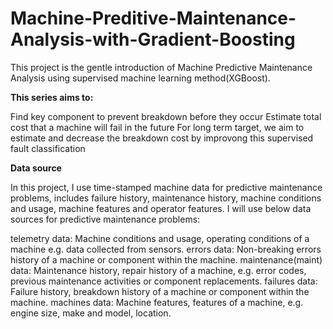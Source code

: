 # Machine-Preditive-Maintenance-Analysis-with-Gradient-Boosting

This project is the gentle introduction of Machine Predictive Maintenance Analysis using supervised machine learning method(XGBoost).

**This series aims to:**

Find key component to prevent breakdown before they occur
Estimate total cost that a machine will fail in the future
For long term target, we aim to estimate and decrease the breakdown cost by improvong this supervised fault classification


**Data source**

In this project, I use time-stamped machine data for predictive maintenance problems, includes failure history, maintenance history, machine conditions and usage, machine features and operator features. I will use below data sources for predictive maintenance problems:

telemetry data: Machine conditions and usage, operating conditions of a machine e.g. data collected from sensors.
errors data: Non-breaking errors history of a machine or component within the machine.
maintenance(maint) data: Maintenance history, repair history of a machine, e.g. error codes, previous maintenance activities or component replacements.
failures data: Failure history, breakdown history of a machine or component within the machine.
machines data: Machine features, features of a machine, e.g. engine size, make and model, location.
